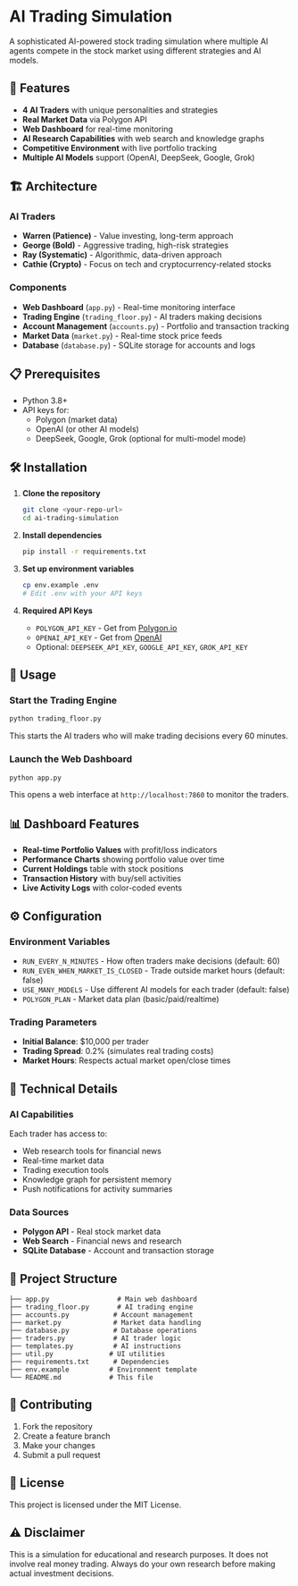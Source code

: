 # AI Trading Simulation

A sophisticated AI-powered stock trading simulation where multiple AI agents compete in the stock market using different strategies and AI models.

## 🚀 Features

- **4 AI Traders** with unique personalities and strategies
- **Real Market Data** via Polygon API
- **Web Dashboard** for real-time monitoring
- **AI Research Capabilities** with web search and knowledge graphs
- **Competitive Environment** with live portfolio tracking
- **Multiple AI Models** support (OpenAI, DeepSeek, Google, Grok)

## 🏗️ Architecture

### AI Traders
- **Warren (Patience)** - Value investing, long-term approach
- **George (Bold)** - Aggressive trading, high-risk strategies  
- **Ray (Systematic)** - Algorithmic, data-driven approach
- **Cathie (Crypto)** - Focus on tech and cryptocurrency-related stocks

### Components
- **Web Dashboard** (`app.py`) - Real-time monitoring interface
- **Trading Engine** (`trading_floor.py`) - AI traders making decisions
- **Account Management** (`accounts.py`) - Portfolio and transaction tracking
- **Market Data** (`market.py`) - Real-time stock price feeds
- **Database** (`database.py`) - SQLite storage for accounts and logs

## 📋 Prerequisites

- Python 3.8+
- API keys for:
  - Polygon (market data)
  - OpenAI (or other AI models)
  - DeepSeek, Google, Grok (optional for multi-model mode)

## 🛠️ Installation

1. **Clone the repository**
   ```bash
   git clone <your-repo-url>
   cd ai-trading-simulation
   ```

2. **Install dependencies**
   ```bash
   pip install -r requirements.txt
   ```

3. **Set up environment variables**
   ```bash
   cp env.example .env
   # Edit .env with your API keys
   ```

4. **Required API Keys**
   - `POLYGON_API_KEY` - Get from [Polygon.io](https://polygon.io/)
   - `OPENAI_API_KEY` - Get from [OpenAI](https://openai.com/)
   - Optional: `DEEPSEEK_API_KEY`, `GOOGLE_API_KEY`, `GROK_API_KEY`

## 🚀 Usage

### Start the Trading Engine
```bash
python trading_floor.py
```
This starts the AI traders who will make trading decisions every 60 minutes.

### Launch the Web Dashboard
```bash
python app.py
```
This opens a web interface at `http://localhost:7860` to monitor the traders.

## 📊 Dashboard Features

- **Real-time Portfolio Values** with profit/loss indicators
- **Performance Charts** showing portfolio value over time
- **Current Holdings** table with stock positions
- **Transaction History** with buy/sell activities
- **Live Activity Logs** with color-coded events

## ⚙️ Configuration

### Environment Variables
- `RUN_EVERY_N_MINUTES` - How often traders make decisions (default: 60)
- `RUN_EVEN_WHEN_MARKET_IS_CLOSED` - Trade outside market hours (default: false)
- `USE_MANY_MODELS` - Use different AI models for each trader (default: false)
- `POLYGON_PLAN` - Market data plan (basic/paid/realtime)

### Trading Parameters
- **Initial Balance**: $10,000 per trader
- **Trading Spread**: 0.2% (simulates real trading costs)
- **Market Hours**: Respects actual market open/close times

## 🔧 Technical Details

### AI Capabilities
Each trader has access to:
- Web research tools for financial news
- Real-time market data
- Trading execution tools
- Knowledge graph for persistent memory
- Push notifications for activity summaries

### Data Sources
- **Polygon API** - Real stock market data
- **Web Search** - Financial news and research
- **SQLite Database** - Account and transaction storage

## 📁 Project Structure

```
├── app.py                 # Main web dashboard
├── trading_floor.py       # AI trading engine
├── accounts.py           # Account management
├── market.py             # Market data handling
├── database.py           # Database operations
├── traders.py            # AI trader logic
├── templates.py          # AI instructions
├── util.py              # UI utilities
├── requirements.txt      # Dependencies
├── env.example          # Environment template
└── README.md            # This file
```

## 🤝 Contributing 

1. Fork the repository
2. Create a feature branch
3. Make your changes
4. Submit a pull request

## 📄 License

This project is licensed under the MIT License.

## ⚠️ Disclaimer

This is a simulation for educational and research purposes. It does not involve real money trading. Always do your own research before making actual investment decisions.
